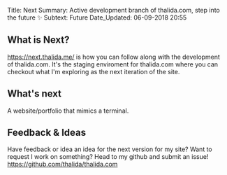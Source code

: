 Title:          Next
Summary:        Active development branch of thalida.com, step into the future ✨
Subtext:        Future
Date_Updated:   06-09-2018 20:55

## What is Next?
https://next.thalida.me/ is how you can follow along with the development of thalida.com. It's the staging enviroment for thalida.com where you can checkout what I'm exploring as the next iteration of the site.

## What's next
A website/portfolio that mimics a terminal.

## Feedback & Ideas
Have feedback or idea an idea for the next version for my site? Want to request I work on something? Head to my github and submit an issue! https://github.com/thalida/thalida.com
